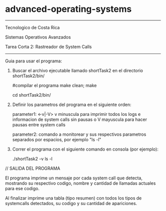 # advanced-operating-systems

*****************************************************

Tecnologico de Costa Rica

Sistemas Operativos Avanzados

Tarea Corta 2: Rastreador de System Calls

*****************************************************


Guia para usar el programa:

1. Buscar el archivo ejecutable llamado shortTask2 en el directorio shortTask2/bin/
	
	#compilar el programa
	make clean; make

	cd shortTask2/bin/

2. Definir los parametros del programa en el siguiente orden:

	parameter1: <-v|-V> v minuscula para imprimir todos los logs e informacion de system calls sin pausas o V mayuscula para hacer pausas entre system calls
	
	parameter2: comando a monitorear y sus respectivos parametros separados por espacios, por ejemplo "ls -l"
	
	
3. Correr el programa con el siguiente comando en consola (por ejemplo):
	
	./shortTask2 -v ls -l
	
	
// SALIDA DEL PROGRAMA

El programa imprime un mensaje por cada system call que detecta, mostrando su respectivo codigo, nombre y cantidad de llamadas actuales para ese codigo.

Al finalizar imprime una tabla (tipo resumen) con todos los tipos de systemcalls detectados, su codigo y su cantidad de apariciones.  

